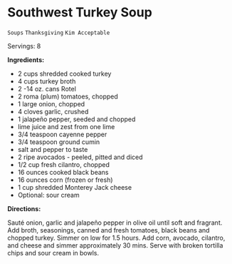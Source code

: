# Southwest Turkey Soup

`Soups` `Thanksgiving` `Kim Acceptable`

Servings: 8

**Ingredients:**

- 2 cups shredded cooked turkey 
- 4 cups turkey broth 
- 2 -14 oz. cans Rotel 
- 2 roma (plum) tomatoes, chopped 
- 1 large onion, chopped 
- 4 cloves garlic, crushed 
- 1 jalapeño pepper, seeded and chopped
-  lime juice and zest from one lime
- 3/4 teaspoon cayenne pepper 
- 3/4 teaspoon ground cumin 
- salt and pepper to taste 
- 2 ripe avocados - peeled, pitted and diced 
- 1/2 cup fresh cilantro, chopped
- 16 ounces cooked black beans
- 16 ounces corn (frozen or fresh)
- 1 cup shredded Monterey Jack cheese 
- Optional: sour cream

**Directions:**

Sauté onion, garlic and jalapeño pepper in olive oil until soft and fragrant. Add broth, seasonings, canned and fresh tomatoes, black beans and chopped turkey. Simmer on low for 1.5 hours. Add corn, avocado, cilantro, and cheese and simmer approximately 30 mins. Serve with broken tortilla chips and sour cream in bowls. 
